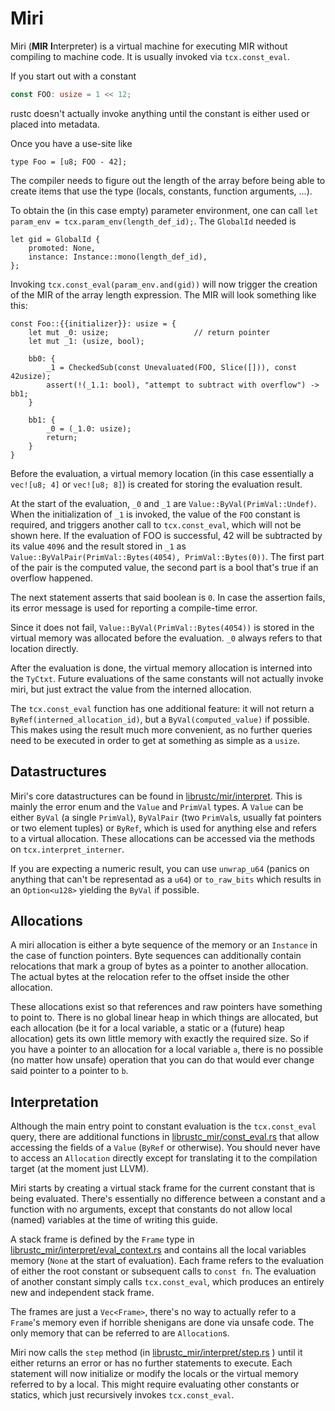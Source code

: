 # Miri

Miri (**MIR** **I**nterpreter) is a virtual machine for executing MIR without
compiling to machine code. It is usually invoked via `tcx.const_eval`.

If you start out with a constant

```rust
const FOO: usize = 1 << 12;
```

rustc doesn't actually invoke anything until the constant is either used or
placed into metadata.

Once you have a use-site like

```rust,ignore
type Foo = [u8; FOO - 42];
```

The compiler needs to figure out the length of the array before being able to
create items that use the type (locals, constants, function arguments, ...).

To obtain the (in this case empty) parameter environment, one can call
`let param_env = tcx.param_env(length_def_id);`. The `GlobalId` needed is

```rust,ignore
let gid = GlobalId {
    promoted: None,
    instance: Instance::mono(length_def_id),
};
```

Invoking `tcx.const_eval(param_env.and(gid))` will now trigger the creation of
the MIR of the array length expression. The MIR will look something like this:

```mir
const Foo::{{initializer}}: usize = {
    let mut _0: usize;                   // return pointer
    let mut _1: (usize, bool);

    bb0: {
        _1 = CheckedSub(const Unevaluated(FOO, Slice([])), const 42usize);
        assert(!(_1.1: bool), "attempt to subtract with overflow") -> bb1;
    }

    bb1: {
        _0 = (_1.0: usize);
        return;
    }
}
```

Before the evaluation, a virtual memory location (in this case essentially a
`vec![u8; 4]` or `vec![u8; 8]`) is created for storing the evaluation result.

At the start of the evaluation, `_0` and `_1` are
`Value::ByVal(PrimVal::Undef)`. When the initialization of `_1` is invoked, the
value of the `FOO` constant is required, and triggers another call to
`tcx.const_eval`, which will not be shown here. If the evaluation of FOO is
successful, 42 will be subtracted by its value `4096` and the result stored in
`_1` as `Value::ByValPair(PrimVal::Bytes(4054), PrimVal::Bytes(0))`. The first
part of the pair is the computed value, the second part is a bool that's true if
an overflow happened.

The next statement asserts that said boolean is `0`. In case the assertion
fails, its error message is used for reporting a compile-time error.

Since it does not fail, `Value::ByVal(PrimVal::Bytes(4054))` is stored in the
virtual memory was allocated before the evaluation. `_0` always refers to that
location directly.

After the evaluation is done, the virtual memory allocation is interned into the
`TyCtxt`. Future evaluations of the same constants will not actually invoke
miri, but just extract the value from the interned allocation.

The `tcx.const_eval` function has one additional feature: it will not return a
`ByRef(interned_allocation_id)`, but a `ByVal(computed_value)` if possible. This
makes using the result much more convenient, as no further queries need to be
executed in order to get at something as simple as a `usize`.

## Datastructures

Miri's core datastructures can be found in
[librustc/mir/interpret](https://github.com/rust-lang/rust/blob/master/src/librustc/mir/interpret).
This is mainly the error enum and the `Value` and `PrimVal` types. A `Value` can
be either `ByVal` (a single `PrimVal`), `ByValPair` (two `PrimVal`s, usually fat
pointers or two element tuples) or `ByRef`, which is used for anything else and
refers to a virtual allocation. These allocations can be accessed via the
methods on `tcx.interpret_interner`.

If you are expecting a numeric result, you can use `unwrap_u64` (panics on
anything that can't be representad as a `u64`) or `to_raw_bits` which results
in an `Option<u128>` yielding the `ByVal` if possible.

## Allocations

A miri allocation is either a byte sequence of the memory or an `Instance` in
the case of function pointers. Byte sequences can additionally contain
relocations that mark a group of bytes as a pointer to another allocation. The
actual bytes at the relocation refer to the offset inside the other allocation.

These allocations exist so that references and raw pointers have something to
point to. There is no global linear heap in which things are allocated, but each
allocation (be it for a local variable, a static or a (future) heap allocation)
gets its own little memory with exactly the required size. So if you have a
pointer to an allocation for a local variable `a`, there is no possible (no
matter how unsafe) operation that you can do that would ever change said pointer
to a pointer to `b`.

## Interpretation

Although the main entry point to constant evaluation is the `tcx.const_eval`
query, there are additional functions in
[librustc_mir/const_eval.rs](https://doc.rust-lang.org/nightly/nightly-rustc/rustc_mir/const_eval/index.html)
that allow accessing the fields of a `Value` (`ByRef` or otherwise). You should
never have to access an `Allocation` directly except for translating it to the
compilation target (at the moment just LLVM).

Miri starts by creating a virtual stack frame for the current constant that is
being evaluated. There's essentially no difference between a constant and a
function with no arguments, except that constants do not allow local (named)
variables at the time of writing this guide.

A stack frame is defined by the `Frame` type in
[librustc_mir/interpret/eval_context.rs](https://github.com/rust-lang/rust/blob/master/src/librustc_mir/interpret/eval_context.rs)
and contains all the local
variables memory (`None` at the start of evaluation). Each frame refers to the
evaluation of either the root constant or subsequent calls to `const fn`. The
evaluation of another constant simply calls `tcx.const_eval`, which produces an
entirely new and independent stack frame.

The frames are just a `Vec<Frame>`, there's no way to actually refer to a
`Frame`'s memory even if horrible shenigans are done via unsafe code. The only
memory that can be referred to are `Allocation`s.

Miri now calls the `step` method (in
[librustc_mir/interpret/step.rs](https://github.com/rust-lang/rust/blob/master/src/librustc_mir/interpret/step.rs)
) until it either returns an error or has no further statements to execute. Each
statement will now initialize or modify the locals or the virtual memory
referred to by a local. This might require evaluating other constants or
statics, which just recursively invokes `tcx.const_eval`.

